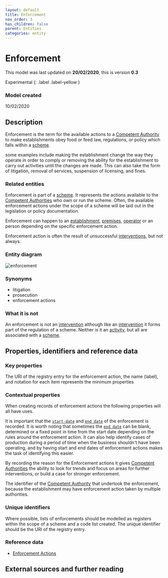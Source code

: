 ```yaml
---
layout: default
title: Enforcement
nav_order: 3
has_children: false
parent: Entities
categories: entity
---
```

# Enforcement
This model was last updated on **20/02/2020**, this is version **0.3**

Experimental
{: .label .label-yellow }

### Model created
10/02/2020

## Description
Enforcement is the term for the available actions to a [Competent Authority](/enterprise-data-models/entities/competent-authority.html) to make establishments obey food or feed law, regulations, or policy which falls within a [scheme](/enterprise-data-models/entities/scheme.html).

some examples include making the establishment change the way they operate in order to comply or removing the ability for the establishment to carry out activities until the changes are made.  This can also take the form of litigation, removal of services, suspension of licensing, and fines.

### Related entities
Enforcement is part of a [scheme](/enterprise-data-models/entities/scheme.html). It represents the actions available to the [Competent Authorities](/enterprise-data-models/entities/competent-authority.html) who own or run the scheme. Often, the available enforcement actions under the scope of a scheme will be laid out in the legislation or policy documentation.

Enforcement can happen to an [establishment](/enterprise-data-models/entities/establishment.html), [premises](/enterprise-data-models/entities/premises.html), [operator](/enterprise-data-models/entities/operator.html) or an person depending on the specific enforcement action.

Enforcement action is often the result of unsuccessful [interventions](/enterprise-data-models/entities/intervention.html), but not always.

### Entity diagram
![enforcement](/enterprise-data-models/entities/diagrams/Enforcement.png)


### Synonyms
*   litigation
*   prosecution
*   enforcement actions

### What it is not
An enforcement is not an [intervention](/enterprise-data-models/entities/intervention.html) although like an [intervention](/enterprise-data-models/entities/intervention.html) it forms part of the regulation of a scheme.  Neither is it an [activity](/enterprise-data-models/entities/activity.html), but all are associated with a [scheme](/enterprise-data-models/entities/scheme.html).

## Properties, identifiers and reference data

### Key properties
The URI of the registry entry for the enforcement action, the name (label), and notation for each item represents the minimum properties

### Contextual properties
When creating records of enforcement actions the following properties will all have uses.

It is important that the [`start-date`](/enterprise-data-models/patterns/date-and-time.html#start-date) and [`end date`](/enterprise-data-models/patterns/date-and-time.html#end-date) of the enforcement is recorded. It is worth noting that sometimes the [`end date`](/enterprise-data-models/patterns/date-and-time.html#end-date) can be blank, determined or a fixed point in time from the start date depending on the rules around the enforcement action. It can also help identify cases of production during a period of time when the business shouldn't have been operating, and by having start and end dates of enforcement actions makes the task of identifying this easier.

By recording the reason for the Enforcement actions it gives [Competent Authorities](/enterprise-data-models/entities/competent-authority.html) the ability to look for trends and focus on areas for further interventions, or build a case for stronger enforcement.

The identifier of the [Competent Authority](/enterprise-data-models/entities/competent-authority.html) that undertook the enforcement, because the establishment may have enforcement action taken by multiple authorities.

### Unique identifiers
Where possible, lists of enforcements should be modelled as registers within the scope of a scheme and a code list created. The unique identifier should be the URI of the registry entry.

### Reference data
*   [Enforcement Actions](https://data.food.gov.uk/codes/enforcement-monitoring/_enforcement-actions)

## External sources and further reading
